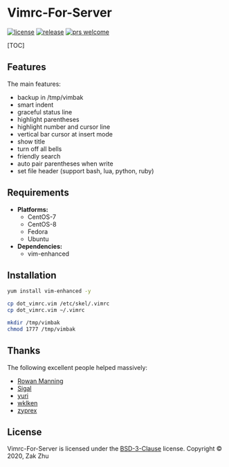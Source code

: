 # Vimrc-For-Server

<!-- [![build status][shield-build]][info-build] -->
<!-- [![gitter room][shield-gitter]][info-gitter] -->

[![license][shield-license]][info-license]
[![release][shield-release]][info-release]
[![prs welcome][shield-prs]][info-prs]



[TOC]

## Features

The main features:

- backup in /tmp/vimbak
- smart indent
- graceful status line
- highlight parentheses
- highlight number and cursor line
- vertical bar cursor at insert mode
- show title
- turn off all bells
- friendly search
- auto pair parentheses when write
- set file header (support bash, lua, python, ruby)

## Requirements

- **Platforms:**
  - CentOS-7
  - CentOS-8
  - Fedora
  - Ubuntu
- **Dependencies:**
  - vim-enhanced

## Installation

```bash
yum install vim-enhanced -y
```

```bash
cp dot_vimrc.vim /etc/skel/.vimrc
cp dot_vimrc.vim ~/.vimrc
```

```bash
mkdir /tmp/vimbak
chmod 1777 /tmp/vimbak
```

## Thanks

The following excellent people helped massively:

- [Rowan Manning](https://rowanmanning.com)
- [Sigal](https://github.com/Sigal-GitHub)
- [yuri](https://github.com/LEUNGUU)
- [wklken](https://github.com/wklken)
- [zyprex](https://github.com/zyprex)

## License

Vimrc-For-Server is licensed under the [BSD-3-Clause][info-license] license. Copyright &copy; 2020, Zak Zhu

[info-build]: https://travis-ci.org/github/zakzhu/vimrc-for-server
[info-contribute]: CONTRIBUTING.md
[info-faq]: FAQ.md
[info-gitter]: https://gitter.im/zakzhu/vimrc-for-server
[info-license]: LICENSE
[info-release]: https://github.com/zakzhu/vimrc-for-server/releases
[info-prs]: https://github.com/zakzhu/vimrc-for-server/pulls
[shield-build]: https://img.shields.io/travis/zakzhu/vimrc-for-server
[shield-gitter]: https://img.shields.io/gitter/room/zakzhu/vimrc-for-server
[shield-license]: https://img.shields.io/github/license/zakzhu/vimrc-for-server
[shield-release]: https://img.shields.io/github/v/release/zakzhu/vimrc-for-server
[shield-prs]: https://img.shields.io/badge/PRs-welcome-brightgreen
